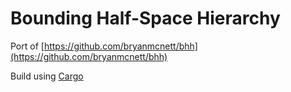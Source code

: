 # Bounding Half-Space Hierarchy

Port of [https://github.com/bryanmcnett/bhh](https://github.com/bryanmcnett/bhh)

Build using [Cargo](https://doc.rust-lang.org/cargo/getting-started/installation.html)


